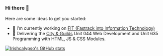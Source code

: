 ### Hi there 👋

<!--
**Irishcalypso/irishcalypso** is a ✨ _special_ ✨ repository because its `README.md` (this file) appears on your GitHub profile.
-->
Here are some ideas to get you started:

- 🔭 I’m currently working on [FIT (Fastrack into Information Technology)](https://fit.ie/) 
- 🌱 Delivering the [City & Guilds](https://www.cityandguilds.com/-/media/productdocuments/digital_and_it/it_professional/7540/centre_documents/7540-12-13_l3_l4_unit_handbook_v5-pdf.ashx) Unit 044 Web Development and Unit 635 Programming with HTML, JS & CSS Modules.

[![Irishcalypso's GitHub stats](https://github-readme-stats.vercel.app/api?username=anuraghazra)](https://github.com/irishcalypso/github-readme-stats)

